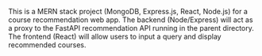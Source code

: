 <!-- Use this file to provide workspace-specific custom instructions to Copilot. For more details, visit https://code.visualstudio.com/docs/copilot/copilot-customization#_use-a-githubcopilotinstructionsmd-file -->

This is a MERN stack project (MongoDB, Express.js, React, Node.js) for a course recommendation web app. The backend (Node/Express) will act as a proxy to the FastAPI recommendation API running in the parent directory. The frontend (React) will allow users to input a query and display recommended courses.

